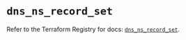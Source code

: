 # `dns_ns_record_set`

Refer to the Terraform Registry for docs: [`dns_ns_record_set`](https://registry.terraform.io/providers/hashicorp/dns/3.4.0/docs/resources/ns_record_set).
